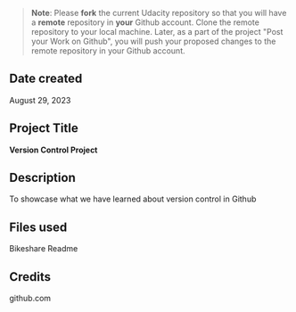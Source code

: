 >**Note**: Please **fork** the current Udacity repository so that you will have a **remote** repository in **your** Github account. Clone the remote repository to your local machine. Later, as a part of the project "Post your Work on Github", you will push your proposed changes to the remote repository in your Github account.

## Date created
August 29, 2023

## Project Title
**Version Control Project**

## Description
To showcase what we have learned about version control in Github

## Files used
Bikeshare
Readme

## Credits
github.com
